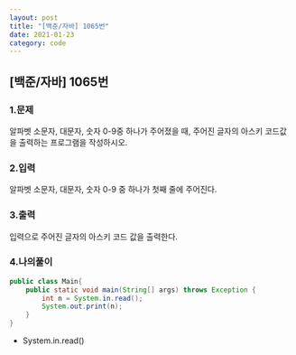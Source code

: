 ```yaml
---
layout: post
title: "[백준/자바] 1065번"
date: 2021-01-23
category: code
---
```

## [백준/자바] 1065번



### 1.문제

알파벳 소문자, 대문자, 숫자 0-9중 하나가 주어졌을 때, 주어진 글자의 아스키 코드값을 출력하는 프로그램을 작성하시오.

### 2.입력

알파벳 소문자, 대문자, 숫자 0-9 중 하나가 첫째 줄에 주어진다.

### 3.출력

입력으로 주어진 글자의 아스키 코드 값을 출력한다.


### 4.나의풀이

```java
public class Main{
    public static void main(String[] args) throws Exception {
        int n = System.in.read();
        System.out.print(n);
    }
}
````

- System.in.read() 









